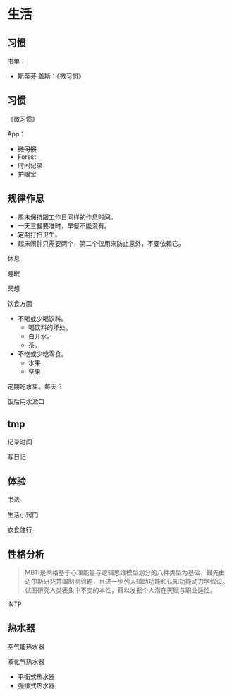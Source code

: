 # 生活

## 习惯

书单：

* 斯蒂芬·盖斯：《微习惯》

## 习惯

《微习惯》

App：

* ~~微习惯~~
* Forest
* 时间记录
* 护眼宝

## 规律作息

* 周末保持跟工作日同样的作息时间。
* 一天三餐要准时，早餐不能没有。
* 定期打扫卫生。
* 起床闹钟只需要两个，第二个仅用来防止意外，不要依赖它。

休息

睡眠

冥想

饮食方面

* 不喝或少喝饮料。
    * 喝饮料的坏处。
    * 白开水。
    * 茶。
* 不吃或少吃零食。
    * 水果
    * 坚果

定期吃水果。每天？

饭后用水漱口

## tmp

记录时间

写日记

## 体验

~~书法~~

生活小窍门

衣食住行

## 性格分析

> MBTI是荣格基于心理能量与逻辑思维模型划分的八种类型为基础，最先由迈尔斯研究并编制测验题，且进一步列入辅助功能和认知功能动力学假设。试图研究人类表象中不变的本性，藉以发掘个人潜在天赋与职业适性。

INTP



## 热水器

空气能热水器

液化气热水器

* 平衡式热水器
* 强排式热水器

